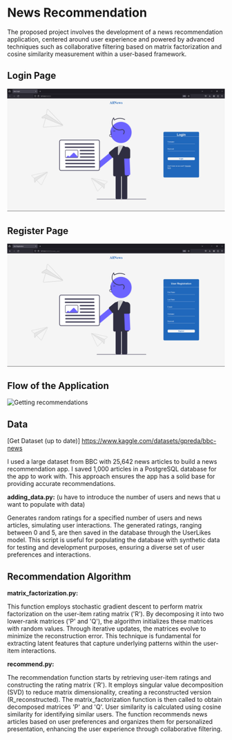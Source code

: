 # News Recommendation

The proposed project involves the development of a news recommendation application, centered around user experience and powered by advanced techniques such as collaborative filtering based on matrix factorization and cosine similarity measurement within a user-based framework.

## Login Page

![Login Page](NewsRecommendation/loginPage.png)

## Register Page

![Register Page](NewsRecommendation/registerPage.png)

## Flow of the Application

![Getting recommendations](NewsRecommendation/NewsRecommendation.gif)

## Data

[Get Dataset (up to date)] https://www.kaggle.com/datasets/gpreda/bbc-news

I used a large dataset from BBC with 25,642 news articles to build a news recommendation app. I saved 1,000 articles in a PostgreSQL database for the app to work with. This approach ensures the app has a solid base for providing accurate recommendations.

**adding_data.py:** (u have to introduce the number of users and news that u want to populate with data)

Generates random ratings for a specified number of users and news articles, simulating user interactions. The generated ratings, ranging between 0 and 5, are then saved in the database through the UserLikes model. This script is useful for populating the database with synthetic data for testing and development purposes, ensuring a diverse set of user preferences and interactions.

## Recommendation Algorithm 

**matrix_factorization.py:**

This function employs stochastic gradient descent to perform matrix factorization on the user-item rating matrix ('R'). By decomposing it into two lower-rank matrices ('P' and 'Q'), the algorithm initializes these matrices with random values. Through iterative updates, the matrices evolve to minimize the reconstruction error. This technique is fundamental for extracting latent features that capture underlying patterns within the user-item interactions.

**recommend.py:**

The recommendation function starts by retrieving user-item ratings and constructing the rating matrix ('R'). It employs singular value decomposition (SVD) to reduce matrix dimensionality, creating a reconstructed version (R_reconstructed). The matrix_factorization function is then called to obtain decomposed matrices 'P' and 'Q'. User similarity is calculated using cosine similarity for identifying similar users. The function recommends news articles based on user preferences and organizes them for personalized presentation, enhancing the user experience through collaborative filtering.
